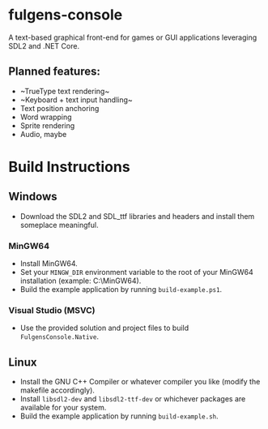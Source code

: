 # fulgens-console
A text-based graphical front-end for games or GUI applications leveraging SDL2 and .NET Core.

## Planned features:
- ~TrueType text rendering~
- ~Keyboard + text input handling~
- Text position anchoring
- Word wrapping
- Sprite rendering
- Audio, maybe

# Build Instructions

## Windows
- Download the SDL2 and SDL_ttf libraries and headers and install them someplace meaningful.
### MinGW64
- Install MinGW64.
- Set your `MINGW_DIR` environment variable to the root of your MinGW64 installation (example: C:\MinGW64).
- Build the example application by running `build-example.ps1`.
### Visual Studio (MSVC)
- Use the provided solution and project files to build `FulgensConsole.Native`.

## Linux
- Install the GNU C++ Compiler or whatever compiler you like (modify the makefile accordingly).
- Install `libsdl2-dev` and `libsdl2-ttf-dev` or whichever packages are available for your system.
- Build the example application by running `build-example.sh`.
